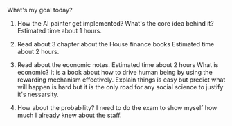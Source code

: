 What's my goal today?
1. How the AI painter get implemented?
What's the core idea behind it?
Estimated time about 1 hours. 

2. Read about 3 chapter about the House finance books
Estimated time about 2 hours. 

3. Read about the economic notes.
Estimated time about 2 hours
What is economic? It is a book about how to drive human being by using the rewarding mechanism effectively.
Explain things is easy but predict what will happen is hard but it is the only road for any social science to justify it's nessarsity.

4. How about the probability?
I need to do the exam to show myself how much I already knew about the staff. 
